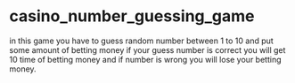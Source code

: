 # casino_number_guessing_game
in this game you have to guess random number between 1 to 10 
and put some amount of betting  money if your guess number is
correct you will get 10 time of betting money and if number is
wrong you will lose your betting money.



